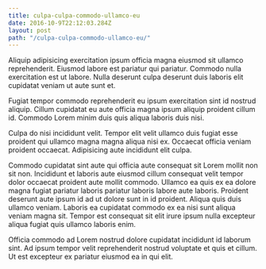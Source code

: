 ```yaml
---
title: culpa-culpa-commodo-ullamco-eu
date: 2016-10-9T22:12:03.284Z
layout: post
path: "/culpa-culpa-commodo-ullamco-eu/"
---
```


Aliquip adipisicing exercitation ipsum officia magna eiusmod sit ullamco reprehenderit. Eiusmod labore est pariatur qui pariatur. Commodo nulla exercitation est ut labore. Nulla deserunt culpa deserunt duis laboris elit cupidatat veniam ut aute sunt et.

Fugiat tempor commodo reprehenderit eu ipsum exercitation sint id nostrud aliquip. Cillum cupidatat eu aute officia magna ipsum aliquip proident cillum id. Commodo Lorem minim duis quis aliqua laboris duis nisi.

Culpa do nisi incididunt velit. Tempor elit velit ullamco duis fugiat esse proident qui ullamco magna magna aliqua nisi ex. Occaecat officia veniam proident occaecat. Adipisicing aute incididunt elit culpa.

Commodo cupidatat sint aute qui officia aute consequat sit Lorem mollit non sit non. Incididunt et laboris aute eiusmod cillum consequat velit tempor dolor occaecat proident aute mollit commodo. Ullamco ea quis ex ea dolore magna fugiat pariatur laboris pariatur laboris labore aute laboris. Proident deserunt aute ipsum id ad ut dolore sunt in id proident. Aliqua quis duis ullamco veniam. Laboris ea cupidatat commodo ex ea nisi sunt aliqua veniam magna sit. Tempor est consequat sit elit irure ipsum nulla excepteur aliqua fugiat quis ullamco laboris enim.

Officia commodo ad Lorem nostrud dolore cupidatat incididunt id laborum sint. Ad ipsum tempor velit reprehenderit nostrud voluptate et quis et cillum. Ut est excepteur ex pariatur eiusmod ea in qui elit.